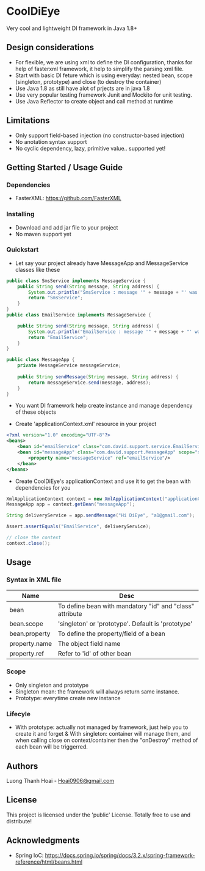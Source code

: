 # CoolDiEye
Very cool and lightweight DI framework in Java 1.8+

## Design considerations
* For flexible, we are using xml to define the DI configuration, thanks for help of fasterxml framework, it help to simplify the parsing xml file. 
* Start with basic DI feture which is using everyday: nested bean, scope (singleton, prototype) and close (to destroy the container)
* Use Java 1.8 as still have alot of prjects are in java 1.8
* Use very popular testing framework Junit and Mockito for unit testing. 
* Use Java Reflector to create object and call method at runtime


## Limitations
* Only support field-based injection (no constructor-based injection)
* No anotation syntax support
* No cyclic dependency, lazy, primitive value.. supported yet!

## Getting Started / Usage Guide
### Dependencies
* FasterXML: https://github.com/FasterXML
### Installing
* Download and add jar file to your project
* No maven support yet
### Quickstart
* Let say your project already have MessageApp and MessageService classes like these
```java
public class SmsService implements MessageService {
    public String send(String message, String address) {
        System.out.println("SmsService : message '" + message + "' was sent to mobile number '" + address + "'");
        return "SmsService";
    }
}
public class EmailService implements MessageService {

    public String send(String message, String address) {
        System.out.println("EmailService : message '" + message + "' was sent to email address '" + address + "'");
        return "EmailService";
    }
}

public class MessageApp {
    private MessageService messageService;
    
    public String sendMessage(String message, String address) {
        return messageService.send(message, address);
    }
}
```
* You want DI framework help create instance and manage dependency of these objects

* Create 'applicationContext.xml' resource in your project
```xml
<?xml version="1.0" encoding="UTF-8"?>
<beans>
    <bean id="emailService" class="com.david.support.service.EmailService"/>
    <bean id="messageApp" class="com.david.support.MessageApp" scope="singleton">
        <property name="messageService" ref="emailService"/>
    </bean>
</beans>
```
* Create CoolDiEye's applicationContext and use it to get the bean with dependencies for you
```java
XmlApplicationContext context = new XmlApplicationContext("applicationContext.xml");
MessageApp app = context.getBean("messageApp");

String deliveryService = app.sendMessage("Hi DiEye", "a1@gmail.com");

Assert.assertEquals("EmailService", deliveryService);

// close the context
context.close();
```
## Usage
### Syntax in XML file
Name | Desc
------------ | -------------
bean | To define bean with mandatory "id" and "class" attribute
bean.scope | 'singleton' or 'prototype'. Default is 'prototype'
bean.property | To define the property/field of a bean
property.name | The object field name
property.ref | Refer to 'id' of other bean

### Scope
* Only singleton and prototype
* Singleton mean: the framework will always return same instance.
* Prototype: everytime create new instance

### Lifecyle
* With prototype: actually not managed by framework, just help you to create it and forget
& With singleton: container will manage them, and when calling close on context/container then the "onDestroy" method of each bean will be triggerred. 

## Authors
Luong Thanh Hoai - Hoai0906@gmail.com

## License

This project is licensed under the 'public' License. Totally free to use and distribute!

## Acknowledgments
* Spring IoC: https://docs.spring.io/spring/docs/3.2.x/spring-framework-reference/html/beans.html




